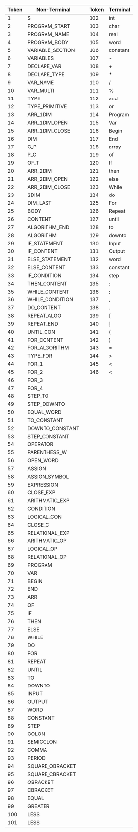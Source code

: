 | Token | Non-Terminal | | Token | Terminal |
|-|-|-|-|-|
| 1 | S || 102 | int |
| 2 | PROGRAM_START || 103 | char |
| 3 | PROGRAM_NAME || 104 | real |
| 4 | PROGRAM_BODY || 105 | word |
| 5 | VARIABLE_SECTION || 106 | constant |
| 6 | VARIABLES || 107 | - |
| 7 | DECLARE_VAR || 108 | + |
| 8 | DECLARE_TYPE || 109 | * |
| 9 | VAR_NAME || 110 | / |
| 10 | VAR_MULTI || 111 | % |
| 11 | TYPE || 112 | and |
| 12 | TYPE_PRIMITIVE || 113 | or |
| 13 | ARR_1DIM || 114 | Program |
| 14 | ARR_1DIM_OPEN || 115 | Var |
| 15 | ARR_1DIM_CLOSE || 116 | Begin |
| 16 | DIM || 117 | End |
| 17 | C_P || 118 | array |
| 18 | P_C || 119 | of |
| 19 | OF_T || 120 | If |
| 20 | ARR_2DIM || 121 | then |
| 21 | ARR_2DIM_OPEN || 122 | else |
| 22 | ARR_2DIM_CLOSE || 123 | While |
| 23 | 2DIM || 124 | do |
| 24 | DIM_LAST || 125 | For |
| 25 | BODY || 126 | Repeat |
| 26 | CONTENT || 127 | until |
| 27 | ALGORITHM_END || 128 | to |
| 28 | ALGORITHM || 129 | downto |
| 29 | IF_STATEMENT || 130 | Input |
| 30 | IF_CONTENT || 131 | Output |
| 31 | ELSE_STATEMENT || 132 | word |
| 32 | ELSE_CONTENT || 133 | constant |
| 33 | IF_CONDITION || 134 | step |
| 34 | THEN_CONTENT || 135 | : |
| 35 | WHILE_CONTENT || 136 | ; |
| 36 | WHILE_CONDITION || 137 | , |
| 37 | DO_CONTENT || 138 | . |
| 38 | REPEAT_ALGO || 139 | [ |
| 39 | REPEAT_END || 140 | ] |
| 40 | UNTIL_CON || 141 | ( |
| 41 | FOR_CONTENT || 142 | ) |
| 42 | FOR_ALGORITHM || 143 | = |
| 43 | TYPE_FOR || 144 | > |
| 44 | FOR_1 || 145 | < |
| 45 | FOR_2 || 146 | < |
| 46 | FOR_3 || | |
| 47 | FOR_4 || | |
| 48 | STEP_TO || | |
| 49 | STEP_DOWNTO || | |
| 50 | EQUAL_WORD || | |
| 51 | TO_CONSTANT || | |
| 52 | DOWNTO_CONSTANT || | |
| 53 | STEP_CONSTANT || | |
| 54 | OPERATOR || | |
| 55 | PARENTHESS_W || | |
| 56 | OPEN_WORD || | |
| 57 | ASSIGN || | |
| 58 | ASSIGN_SYMBOL || | |
| 59 | EXPRESSION || | |
| 60 | CLOSE_EXP || | |
| 61 | ARITHMATIC_EXP || | |
| 62 | CONDITION || | |
| 63 | LOGICAL_CON || | |
| 64 | CLOSE_C || | |
| 65 | RELATIONAL_EXP || | |
| 66 | ARITHMATIC_OP || | |
| 67 | LOGICAL_OP || | |
| 68 | RELATIONAL_OP || | |
| 69 | PROGRAM || | |
| 70 | VAR || | |
| 71 | BEGIN || | |
| 72 | END || | |
| 73 | ARR || | |
| 74 | OF || | |
| 75 | IF || | |
| 76 | THEN || | |
| 77 | ELSE || | |
| 78 | WHILE || | |
| 79 | DO || | |
| 80 | FOR || | |
| 81 | REPEAT || | |
| 82 | UNTIL || | |
| 83 | TO || | |
| 84 | DOWNTO || | |
| 85 | INPUT || | |
| 86 | OUTPUT || | |
| 87 | WORD || | |
| 88 | CONSTANT || | |
| 89 | STEP || | |
| 90 | COLON || | |
| 91 | SEMICOLON || | |
| 92 | COMMA || | |
| 93 | PERIOD || | |
| 94 | SQUARE_OBRACKET || | |
| 95 | SQUARE_CBRACKET || | |
| 96 | OBRACKET || | |
| 97 | CBRACKET || | |
| 98 | EQUAL || | |
| 99 | GREATER || | |
| 100 | LESS || | |
| 101 | LESS || | |
